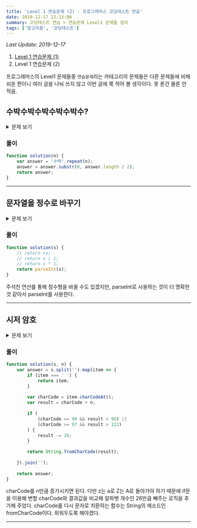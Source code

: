 ```yaml
---
title: 'Level 1 연습문제 (2) - 프로그래머스 코딩테스트 연습'
date: 2019-12-17 22:13:00
summary: 코딩테스트 연습 > 연습문제 Level1 문제들 정리
tags: ['알고리즘', '코딩테스트']
---
```


*Last Update: 2019-12-17*

1. [Level 1 연습문제 (1)](/blog/2019-12-14-programmers-algorithm-1)
2. Level 1 연습문제 (2)

프로그래머스의 Level1 문제들중 `연습문제`라는 카테고리의 문제들은 다른 문제들에 비해 쉬운 편이니 여러 글을 나눠 쓰지 않고 이번 글에 쭉 적어 볼 생각이다. 못 푼건 물론 안적음.

## 수박수박수박수박수박수?

<details>
  <summary>문제 보기</summary>

길이가 n이고, 수박수박수박수....와 같은 패턴을 유지하는 문자열을 리턴하는 함수, solution을 완성하세요.  
예를들어 n이 4이면 수박수박을 리턴하고 3이라면 수박수를 리턴하면 됩니다.

### 제한 조건

* n은 길이 10,000이하인 자연수입니다.

### 입출력 예

n | return
--- | ---
3 | 수박수
4 | 수박수박

</details>

### 풀이

```javascript
function solution(n) {
    var answer = '수박'.repeat(n);
    answer = answer.substr(0, answer.length / 2);
    return answer;
}
```

---------

## 문자열을 정수로 바꾸기

<details>
  <summary>문제 보기</summary>

문자열 s를 숫자로 변환한 결과를 반환하는 함수, solution을 완성하세요.

### 제한 조건

* s의 길이는 1 이상 5이하입니다.
* s의 맨앞에는 부호(+, -)가 올 수 있습니다.
* s는 부호와 숫자로만 이루어져있습니다.
* s는 0으로 시작하지 않습니다.

### 입출력 예

예를들어 str이 1234이면 1234를 반환하고, -1234이면 -1234를 반환하면 됩니다.
str은 부호(+,-)와 숫자로만 구성되어 있고, 잘못된 값이 입력되는 경우는 없습니다.

</details>

### 풀이

```javascript
function solution(s) {
    // return +s;
    // return s / 1;
    // return s * 1;
    return parseInt(s);
}
```

주석친 연산를 통해 정수형을 바꿀 수도 있겠지만, parseInt로 사용하는 것이 더 명확한 것 같아서 parseInt를 사용한다.

---------

## 시저 암호

<details>
  <summary>문제 보기</summary>

어떤 문장의 각 알파벳을 일정한 거리만큼 밀어서 다른 알파벳으로 바꾸는 암호화 방식을 시저 암호라고 합니다. 예를 들어 AB는 1만큼 밀면 BC가 되고, 3만큼 밀면 DE가 됩니다. z는 1만큼 밀면 a가 됩니다. 문자열 s와 거리 n을 입력받아 s를 n만큼 민 암호문을 만드는 함수, solution을 완성해 보세요.

### 제한 조건

* 공백은 아무리 밀어도 공백입니다.
* s는 알파벳 소문자, 대문자, 공백으로만 이루어져 있습니다.
* s의 길이는 8000이하입니다.
* n은 1 이상, 25이하인 자연수입니다.

### 입출력 예

s | n | result
--- | --- | ---
"AB" | 1 | "BC"
"z" | 1 | "a"
"a B z" | 4 | "e F d"

</details>

### 풀이

```javascript
function solution(s, n) {
    var answer = s.split('').map(item => {
        if (item === ' ') {
            return item;
        }
        
        var charCode = item.charCodeAt();
        var result = charCode + n;
        
        if (
            (charCode <= 90 && result > 90) ||
            (charCode >= 97 && result > 122)
        ) {
            result -= 26;
        }
        
        return String.fromCharCode(result);
        
    }).join('');
    
    return answer;
}
```

charCode를 n만큼 증가시키면 된다. 다만 z는 a로 Z는 A로 돌아가야 하기 때문에 if문을 이용해 변할 charCode와 결과값을 비교해 알파뱃 개수인 26만큼 빼주는 로직을 추가해 주었다. charCode를 다시 문자로 치환하는 함수는 String의 메소드인 fromCharCode이다. 외워두도록 해야겠다.

---------

